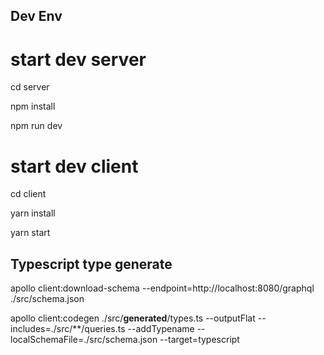 ## Dev Env

# start dev server
cd server

npm install

npm run dev

# start dev client
cd client

yarn install

yarn start

## Typescript type generate

apollo client:download-schema --endpoint=http://localhost:8080/graphql ./src/schema.json

apollo client:codegen ./src/__generated__/types.ts --outputFlat --includes=./src/**/queries.ts --addTypename --localSchemaFile=./src/schema.json --target=typescript
